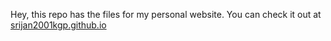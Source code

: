 Hey, this repo has the files for my personal website. You can check it out at [srijan2001kgp.github.io](https://srijan2001kgp.github.io/)
